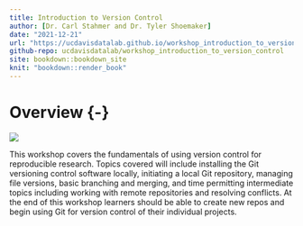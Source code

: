 ```yaml
---
title: Introduction to Version Control
author: [Dr. Carl Stahmer and Dr. Tyler Shoemaker]
date: "2021-12-21"
url: "https://ucdavisdatalab.github.io/workshop_introduction_to_version_control/"
github-repo: ucdavisdatalab/workshop_introduction_to_version_control
site: bookdown::bookdown_site
knit: "bookdown::render_book"
---
```


# Overview {-}

![](https://datalab.ucdavis.edu/cstahmer/git_workshop_images/GIT-Branchand-its-Operations.png)

This workshop covers the fundamentals of using version control for reproducible 
research. Topics covered will include installing the Git versioning control 
software locally, initiating a local Git repository, managing file versions, 
basic branching and merging, and time permitting intermediate topics including 
working with remote repositories and resolving conflicts. At the end of this 
workshop learners should be able to create new repos and begin using Git for 
version control of their individual projects.
